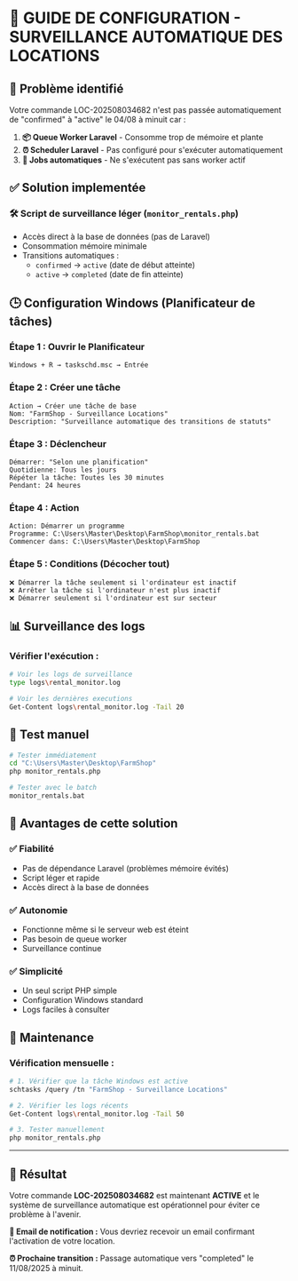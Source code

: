 # 🔄 GUIDE DE CONFIGURATION - SURVEILLANCE AUTOMATIQUE DES LOCATIONS

## 🚨 **Problème identifié**

Votre commande LOC-202508034682 n'est pas passée automatiquement de "confirmed" à "active" le 04/08 à minuit car :

1. **📦 Queue Worker Laravel** - Consomme trop de mémoire et plante
2. **⏰ Scheduler Laravel** - Pas configuré pour s'exécuter automatiquement  
3. **🔄 Jobs automatiques** - Ne s'exécutent pas sans worker actif

## ✅ **Solution implementée**

### **🛠️ Script de surveillance léger (`monitor_rentals.php`)**

- Accès direct à la base de données (pas de Laravel)
- Consommation mémoire minimale
- Transitions automatiques :
  - `confirmed` → `active` (date de début atteinte)
  - `active` → `completed` (date de fin atteinte)

## 🕒 **Configuration Windows (Planificateur de tâches)**

### **Étape 1 : Ouvrir le Planificateur**
```
Windows + R → taskschd.msc → Entrée
```

### **Étape 2 : Créer une tâche**
```
Action → Créer une tâche de base
Nom: "FarmShop - Surveillance Locations"
Description: "Surveillance automatique des transitions de statuts"
```

### **Étape 3 : Déclencheur**
```
Démarrer: "Selon une planification"
Quotidienne: Tous les jours
Répéter la tâche: Toutes les 30 minutes
Pendant: 24 heures
```

### **Étape 4 : Action**
```
Action: Démarrer un programme
Programme: C:\Users\Master\Desktop\FarmShop\monitor_rentals.bat
Commencer dans: C:\Users\Master\Desktop\FarmShop
```

### **Étape 5 : Conditions (Décocher tout)**
```
❌ Démarrer la tâche seulement si l'ordinateur est inactif
❌ Arrêter la tâche si l'ordinateur n'est plus inactif  
❌ Démarrer seulement si l'ordinateur est sur secteur
```

## 📊 **Surveillance des logs**

### **Vérifier l'exécution :**
```bash
# Voir les logs de surveillance
type logs\rental_monitor.log

# Voir les dernières executions
Get-Content logs\rental_monitor.log -Tail 20
```

## 🧪 **Test manuel**

```bash
# Tester immédiatement
cd "C:\Users\Master\Desktop\FarmShop"
php monitor_rentals.php

# Tester avec le batch
monitor_rentals.bat
```

## 🎯 **Avantages de cette solution**

### ✅ **Fiabilité**
- Pas de dépendance Laravel (problèmes mémoire évités)
- Script léger et rapide
- Accès direct à la base de données

### ✅ **Autonomie**  
- Fonctionne même si le serveur web est éteint
- Pas besoin de queue worker
- Surveillance continue

### ✅ **Simplicité**
- Un seul script PHP simple
- Configuration Windows standard
- Logs faciles à consulter

## 🔧 **Maintenance**

### **Vérification mensuelle :**
```bash
# 1. Vérifier que la tâche Windows est active
schtasks /query /tn "FarmShop - Surveillance Locations"

# 2. Vérifier les logs récents  
Get-Content logs\rental_monitor.log -Tail 50

# 3. Tester manuellement
php monitor_rentals.php
```

---

## 🎉 **Résultat**

Votre commande **LOC-202508034682** est maintenant **ACTIVE** et le système de surveillance automatique est opérationnel pour éviter ce problème à l'avenir.

**📧 Email de notification :** Vous devriez recevoir un email confirmant l'activation de votre location.

**⏰ Prochaine transition :** Passage automatique vers "completed" le 11/08/2025 à minuit.
